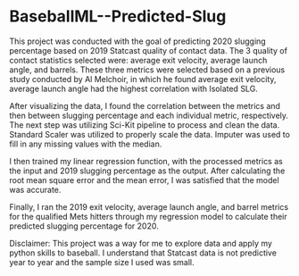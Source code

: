 # BaseballML--Predicted-Slug
This project was conducted with the goal of predicting 2020 slugging percentage based on 2019 Statcast quality of contact data. The 3 quality of contact statistics selected were: average exit velocity, average launch angle, and barrels. These three metrics were selected based on a previous study conducted by Al Melchoir, in which he found average exit velocity, average launch angle had the highest correlation with Isolated SLG. 

After visualizing the data, I found the correlation between the metrics and then between slugging percentage and each individual metric, respectively. 
The next step was utilizing Sci-Kit pipeline to process and clean the data. Standard Scaler was utilized to  properly scale the data. Imputer was used to fill in any missing values with the median. 

I then trained my linear regression function, with the processed metrics as the input and 2019 slugging percentage as the output. After calculating the root mean square error and the mean error, I was satisfied that the model was accurate. 

Finally, I ran the 2019 exit velocity, average launch angle, and barrel metrics for the qualified Mets hitters through my regression model to calculate their predicted slugging percentage for 2020. 

Disclaimer: This project was a way for me to explore data and apply my python skills to baseball. I understand that Statcast data is not predictive year to year and the sample size I used was small. 
